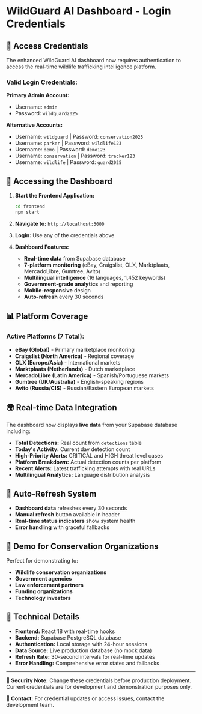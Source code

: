 # WildGuard AI Dashboard - Login Credentials

## 🔐 Access Credentials

The enhanced WildGuard AI dashboard now requires authentication to access the real-time wildlife trafficking intelligence platform.

### Valid Login Credentials:

**Primary Admin Account:**
- Username: `admin`
- Password: `wildguard2025`

**Alternative Accounts:**
- Username: `wildguard` | Password: `conservation2025`
- Username: `parker` | Password: `wildlife123`
- Username: `demo` | Password: `demo123`
- Username: `conservation` | Password: `tracker123`
- Username: `wildlife` | Password: `guard2025`

## 🚀 Accessing the Dashboard

1. **Start the Frontend Application:**
   ```bash
   cd frontend
   npm start
   ```

2. **Navigate to:** `http://localhost:3000`

3. **Login:** Use any of the credentials above

4. **Dashboard Features:**
   - **Real-time data** from Supabase database
   - **7-platform monitoring** (eBay, Craigslist, OLX, Marktplaats, MercadoLibre, Gumtree, Avito)
   - **Multilingual intelligence** (16 languages, 1,452 keywords)
   - **Government-grade analytics** and reporting
   - **Mobile-responsive** design
   - **Auto-refresh** every 30 seconds

## 📊 Platform Coverage

### Active Platforms (7 Total):
- **eBay (Global)** - Primary marketplace monitoring
- **Craigslist (North America)** - Regional coverage
- **OLX (Europe/Asia)** - International markets
- **Marktplaats (Netherlands)** - Dutch marketplace
- **MercadoLibre (Latin America)** - Spanish/Portuguese markets
- **Gumtree (UK/Australia)** - English-speaking regions
- **Avito (Russia/CIS)** - Russian/Eastern European markets

## 🌍 Real-time Data Integration

The dashboard now displays **live data** from your Supabase database including:

- **Total Detections:** Real count from `detections` table
- **Today's Activity:** Current day detection count
- **High-Priority Alerts:** CRITICAL and HIGH threat level cases
- **Platform Breakdown:** Actual detection counts per platform
- **Recent Alerts:** Latest trafficking attempts with real URLs
- **Multilingual Analytics:** Language distribution analysis

## 🔄 Auto-Refresh System

- **Dashboard data** refreshes every 30 seconds
- **Manual refresh** button available in header
- **Real-time status indicators** show system health
- **Error handling** with graceful fallbacks

## 🎯 Demo for Conservation Organizations

Perfect for demonstrating to:
- **Wildlife conservation organizations**
- **Government agencies**
- **Law enforcement partners**
- **Funding organizations**
- **Technology investors**

## 🔧 Technical Details

- **Frontend:** React 18 with real-time hooks
- **Backend:** Supabase PostgreSQL database
- **Authentication:** Local storage with 24-hour sessions
- **Data Source:** Live production database (no mock data)
- **Refresh Rate:** 30-second intervals for real-time updates
- **Error Handling:** Comprehensive error states and fallbacks

---

**🚨 Security Note:** Change these credentials before production deployment. Current credentials are for development and demonstration purposes only.

**📧 Contact:** For credential updates or access issues, contact the development team.
